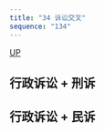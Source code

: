 ```yaml
---
title: "34 诉讼交叉"
sequence: "134"
---
```


[UP](/law/administration-law-index.html)

## 行政诉讼 + 刑诉

## 行政诉讼 + 民诉

```text

```

```text

```
